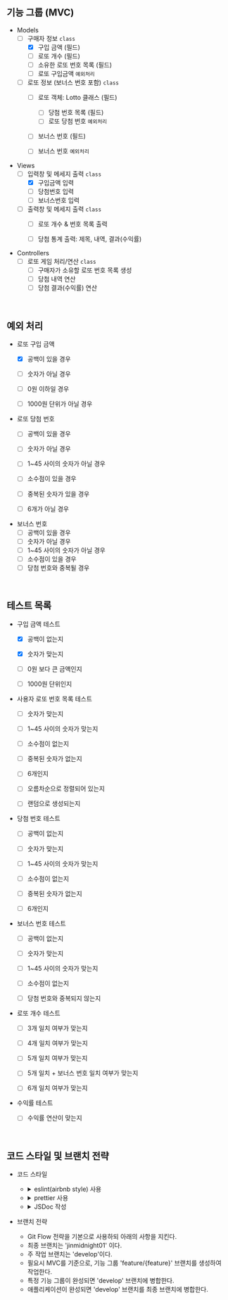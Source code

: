 ## 기능 그룹 (MVC)

* Models
    - [ ] 구매자 정보 `class`
        - [x] 구입 금액 (필드)
        - [ ] 로또 개수 (필드)
        - [ ] 소유한 로또 번호 목록 (필드)
        - [ ] 로또 구입금액 `예외처리`
    - [ ] 로또 정보 (보너스 번호 포함) `class`
        - [ ] 로또 객체: Lotto 클래스 (필드)
          - [ ] 당첨 번호 목록 (필드)
          - [ ] 로또 당첨 번호 `예외처리`
        - [ ] 보너스 번호 (필드)
        - [ ] 보너스 번호 `예외처리`


* Views
    - [ ] 입력창 및 메세지 출력 `class`
        - [x] 구입금액 입력
        - [ ] 당첨번호 입력
        - [ ] 보너스번호 입력
    - [ ] 출력창 및 메세지 출력 `class`
        - [ ] 로또 개수 & 번호 목록 출력
        - [ ] 당첨 통계 출력: 제목, 내역, 결과(수익률)


* Controllers
    - [ ] 로또 게임 처리/연산 `class`
        - [ ] 구매자가 소유할 로또 번호 목록 생성
        - [ ] 당첨 내역 연산
        - [ ] 당첨 결과(수익률) 연산

<br/>

## 예외 처리
* 로또 구입 금액
  - [x] 공백이 있을 경우
  - [ ] 숫자가 아닐 경우
  - [ ] 0원 이하일 경우
  - [ ] 1000원 단위가 아닐 경우


* 로또 당첨 번호
  - [ ] 공백이 있을 경우
  - [ ] 숫자가 아닐 경우
  - [ ] 1~45 사이의 숫자가 아닐 경우
  - [ ] 소수점이 있을 경우
  - [ ] 중복된 숫자가 있을 경우
  - [ ] 6개가 아닐 경우


* 보너스 번호
  - [ ] 공백이 있을 경우
  - [ ] 숫자가 아닐 경우
  - [ ] 1~45 사이의 숫자가 아닐 경우
  - [ ] 소수점이 있을 경우
  - [ ] 당첨 번호와 중복될 경우

<br/>

## 테스트 목록
* 구입 금액 테스트
  - [x] 공백이 없는지
  - [x] 숫자가 맞는지
  - [ ] 0원 보다 큰 금액인지
  - [ ] 1000원 단위인지


* 사용자 로또 번호 목록 테스트
    - [ ] 숫자가 맞는지
    - [ ] 1~45 사이의 숫자가 맞는지
    - [ ] 소수점이 없는지
    - [ ] 중복된 숫자가 없는지
    - [ ] 6개인지
    - [ ] 오름차순으로 정렬되어 있는지
    - [ ] 랜덤으로 생성되는지


* 당첨 번호 테스트
    - [ ] 공백이 없는지
    - [ ] 숫자가 맞는지
    - [ ] 1~45 사이의 숫자가 맞는지
    - [ ] 소수점이 없는지
    - [ ] 중복된 숫자가 없는지
    - [ ] 6개인지


* 보너스 번호 테스트
    - [ ] 공백이 없는지
    - [ ] 숫자가 맞는지
    - [ ] 1~45 사이의 숫자가 맞는지
    - [ ] 소수점이 없는지
    - [ ] 당첨 번호와 중복되지 않는지


* 로또 개수 테스트
    - [ ] 3개 일치 여부가 맞는지
    - [ ] 4개 일치 여부가 맞는지
    - [ ] 5개 일치 여부가 맞는지
    - [ ] 5개 일치 + 보너스 번호 일치 여부가 맞는지
    - [ ] 6개 일치 여부가 맞는지


* 수익률 테스트
    - [ ] 수익률 연산이 맞는지


<br/>

## 코드 스타일 및 브랜치 전략
* 코드 스타일
    - <details>
      <summary>eslint(airbnb style) 사용</summary>

      `npm init @eslint/config` 로 eslint를 설치한다.

      `npx install-peerdeps --dev eslint-config-airbnb` 로 airbnb eslint 설정 패키지를 설치한다.

      .eslintrc.cjs 파일을 생성하여 코드 스타일을 정의한다.

      test 코드를 위해 `jest : true` 를 기입한다.
  </details>

    - <details>
      <summary>prettier 사용</summary>

      `npm i -D prettier eslint-config-prettier` 로 prettier와 eslint-config-prettier를 설치한다.

      > `eslint-config-prettier`: prettier와 겹치는 eslint 룰을 비활성화한다.

      .eslintrc.cjs의 `extends : [...]` 에 `prettier` 를 추가한다.

      .prettierrc.cjs 파일을 생성한 후 prettier 규칙을 추가한다.
  </details>

    - <details>
      <summary>JSDoc 작성</summary>

      클래스, 함수, 변수의 문서화 및 타입을 명확히 하기 위해 JSDoc을 작성한다.

      ```js
      /**
       * 두 숫자의 합을 연산하는 함수
       * @param {number} a
       * @param {number} b
       * @returns {number}
       */
      function sum(a, b) {
        return a + b;
      }
      ```
  </details>


* 브랜치 전략
    - Git Flow 전략을 기본으로 사용하되 아래의 사항을 지킨다.
    - 최종 브랜치는 'jinmidnight01' 이다.
    - 주 작업 브랜치는 'develop'이다.
    - 필요시 MVC를 기준으로, 기능 그룹 'feature/{feature}' 브랜치를 생성하여 작업한다.
    - 특정 기능 그룹이 완성되면 'develop' 브랜치에 병합한다.
    - 애플리케이션이 완성되면 'develop' 브랜치를 최종 브랜치에 병합한다.